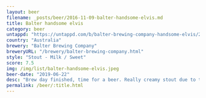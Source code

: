 ```yaml
---
layout: beer
filename: _posts/beer/2016-11-09-balter-handsome-elvis.md
title: Balter handsome elvis
category: beer
untappd: "https://untappd.com/b/balter-brewing-company-handsome-elvis/2621524"
country: "Australia"
brewery: "Balter Brewing Company"
breweryURL: "/brewery/balter-brewing-company.html"
style: "Stout - Milk / Sweet"
score: 7.5
img: /img/list/balter-handsome-elvis.jpeg
beer-date: "2019-06-22"
desc: "Brew day finished, time for a beer. Really creamy stout due to the nitro but tastes a little bit overly bitter and doesn’t have much else flavour wise. That said it’s a good straightforward stout"
permalink: /beer/:title.html
---
```

